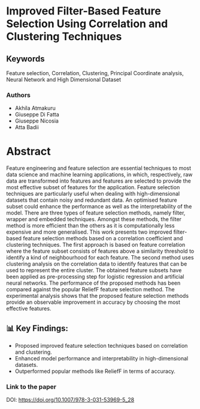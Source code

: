 # Improved Filter-Based Feature Selection Using Correlation and Clustering Techniques

## Keywords
Feature selection, Correlation, Clustering, Principal Coordinate analysis, Neural Network and High Dimensional Dataset

### Authors 
- Akhila Atmakuru
- Giuseppe Di Fatta
- Giuseppe Nicosia
- Atta Badii 

# Abstract
Feature engineering and feature selection are essential techniques to most data science and machine learning applications, in which, respectively, raw data are transformed into features and features are selected to provide the most effective subset of features for the application. Feature selection techniques are particularly useful when dealing with high-dimensional datasets that contain noisy and redundant data. An optimised feature subset could enhance the performance as well as the interpretability of the model. There are three types of feature selection methods, namely filter, wrapper and embedded techniques. Amongst these methods, the filter method is more efficient than the others as it is computationally less expensive and more generalised. This work presents two improved filter-based feature selection methods based on a correlation coefficient and clustering techniques. The first approach is based on feature correlation where the feature subset consists of features above a similarity threshold to identify a kind of neighbourhood for each feature. The second method uses clustering analysis on the correlation data to identify features that can be used to represent the entire cluster. The obtained feature subsets have been applied as pre-processing step for logistic regression and artificial neural networks. The performance of the proposed methods has been compared against the popular ReliefF feature selection method. The experimental analysis shows that the proposed feature selection methods provide an observable improvement in accuracy by choosing the most effective features.

## 📊 Key Findings:
- Proposed improved feature selection techniques based on correlation and clustering.
- Enhanced model performance and interpretability in high-dimensional datasets.
- Outperformed popular methods like ReliefF in terms of accuracy.

### Link to the paper
DOI:
https://doi.org/10.1007/978-3-031-53969-5_28
